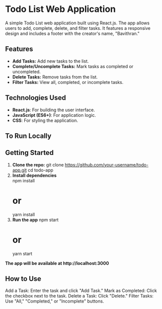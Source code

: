 # Todo List Web Application

A simple Todo List web application built using React.js. The app allows users to add, complete, delete, and filter tasks. It features a responsive design and includes a footer with the creator's name, "Bavithran."

## Features

- **Add Tasks:** Add new tasks to the list.
- **Complete/Uncomplete Tasks:** Mark tasks as completed or uncompleted.
- **Delete Tasks:** Remove tasks from the list.
- **Filter Tasks:** View all, completed, or incomplete tasks.

## Technologies Used

- **React.js**: For building the user interface.
- **JavaScript (ES6+)**: For application logic.
- **CSS**: For styling the application.

## To Run Locally


## Getting Started

1. **Clone the repo:**
   git clone https://github.com/your-username/todo-app.git
   cd todo-app
2. **Install dependencies**   
   npm install
   # or
   yarn install
3. **Run the app**
   npm start
   # or
   yarn start

**The app will be available at http://localhost:3000**
## How to Use
Add a Task: Enter the task and click "Add Task."
Mark as Completed: Click the checkbox next to the task.
Delete a Task: Click "Delete."
Filter Tasks: Use "All," "Completed," or "Incomplete" buttons.
